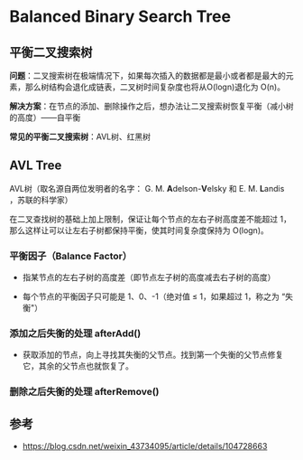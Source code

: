 # Balanced Binary Search Tree

## 平衡二叉搜索树

**问题**：二叉搜索树在极端情况下，如果每次插入的数据都是最小或者都是最大的元素，那么树结构会退化成链表，二叉树时间复杂度也将从O(logn)退化为 O(n)。

**解决方案**：在节点的添加、删除操作之后，想办法让二叉搜索树恢复平衡（减小树的高度）——自平衡

**常见的平衡二叉搜索树**：AVL树、红黑树

## AVL Tree

AVL树（取名源自两位发明者的名字： G. M. **A**delson-**V**elsky 和 E. M. **L**andis ，苏联的科学家）

在二叉查找树的基础上加上限制，保证让每个节点的左右子树高度差不能超过 1，那么这样让可以让左右子树都保持平衡，使其时间复杂度保持为 O(logn)。

### 平衡因子（Balance Factor）

- 指某节点的左右子树的高度差（即节点左子树的高度减去右子树的高度）

- 每个节点的平衡因子只可能是 1、0、-1（绝对值 ≤ 1，如果超过 1，称之为 “失衡"）





### 添加之后失衡的处理 afterAdd()

- 获取添加的节点，向上寻找其失衡的父节点。找到第一个失衡的父节点修复它，其余的父节点也就恢复了。

### 删除之后失衡的处理 afterRemove()



## 参考

- https://blog.csdn.net/weixin_43734095/article/details/104728663